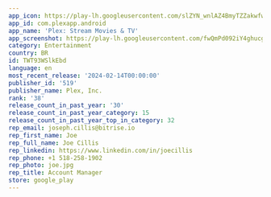 ```yaml
---
app_icon: https://play-lh.googleusercontent.com/slZYN_wnlAZ4BmyTZZakwfwAGm8JE5btL7u7AifhqCtUuxhtVVxQ1mcgpGOYC7MsAaU
app_id: com.plexapp.android
app_name: 'Plex: Stream Movies & TV'
app_screenshot: https://play-lh.googleusercontent.com/fwQmPd092iY4ghucgu0Kfa13VBydfrpWThrZ8aUCFSL7QsAciRNqOO98KPk7fYTPUmo
category: Entertainment
country: BR
id: TWT93WSlkEbd
language: en
most_recent_release: '2024-02-14T00:00:00'
publisher_id: '519'
publisher_name: Plex, Inc.
rank: '38'
release_count_in_past_year: '30'
release_count_in_past_year_category: 15
release_count_in_past_year_top_in_category: 32
rep_email: joseph.cillis@bitrise.io
rep_first_name: Joe
rep_full_name: Joe Cillis
rep_linkedin: https://www.linkedin.com/in/joecillis
rep_phone: +1 518-258-1902
rep_photo: joe.jpg
rep_title: Account Manager
store: google_play
---
```

